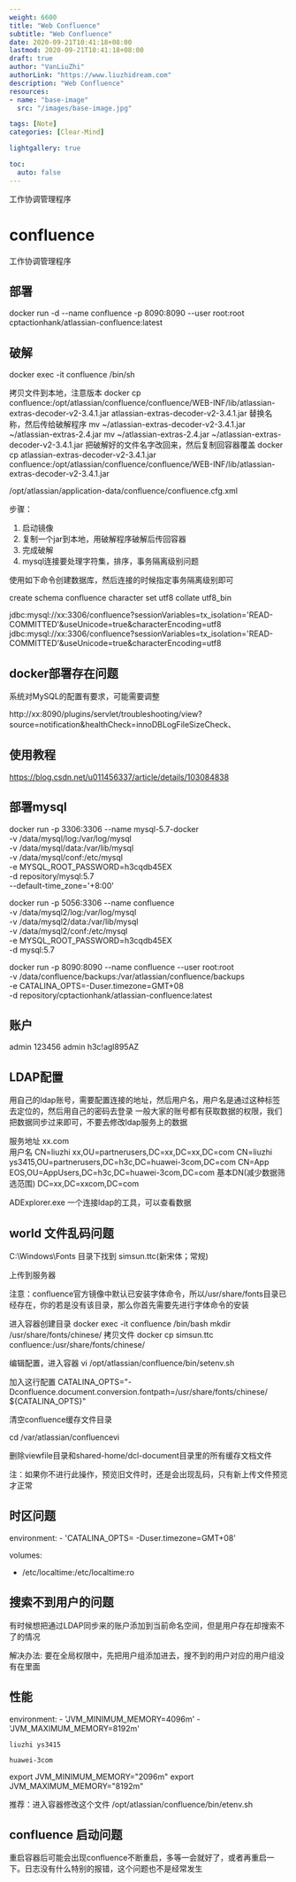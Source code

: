 ```yaml
---
weight: 6600
title: "Web Confluence"
subtitle: "Web Confluence"
date: 2020-09-21T10:41:18+08:00
lastmod: 2020-09-21T10:41:18+08:00
draft: true
author: "VanLiuZhi"
authorLink: "https://www.liuzhidream.com"
description: "Web Confluence"
resources:
- name: "base-image"
  src: "/images/base-image.jpg"

tags: [Note]
categories: [Clear-Mind]

lightgallery: true

toc:
  auto: false
---
```


工作协调管理程序

<!--more-->

# confluence

工作协调管理程序

## 部署

docker run -d --name confluence -p 8090:8090 --user root:root cptactionhank/atlassian-confluence:latest

## 破解

docker exec -it confluence /bin/sh

拷贝文件到本地，注意版本
docker cp confluence:/opt/atlassian/confluence/confluence/WEB-INF/lib/atlassian-extras-decoder-v2-3.4.1.jar atlassian-extras-decoder-v2-3.4.1.jar
替换名称，然后传给破解程序
mv ~/atlassian-extras-decoder-v2-3.4.1.jar  ~/atlassian-extras-2.4.jar
mv ~/atlassian-extras-2.4.jar ~/atlassian-extras-decoder-v2-3.4.1.jar
把破解好的文件名字改回来，然后复制回容器覆盖
docker cp atlassian-extras-decoder-v2-3.4.1.jar confluence:/opt/atlassian/confluence/confluence/WEB-INF/lib/atlassian-extras-decoder-v2-3.4.1.jar

/opt/atlassian/application-data/confluence/confluence.cfg.xml

步骤：
1. 启动镜像
2. 复制一个jar到本地，用破解程序破解后传回容器
3. 完成破解
4. mysql连接要处理字符集，排序，事务隔离级别问题

使用如下命令创建数据库，然后连接的时候指定事务隔离级别即可

create schema confluence character set utf8 collate utf8_bin

jdbc:mysql://xx:3306/confluence?sessionVariables=tx_isolation='READ-COMMITTED'&useUnicode=true&characterEncoding=utf8
jdbc:mysql://xx:3306/confluence?sessionVariables=tx_isolation='READ-COMMITTED'&useUnicode=true&characterEncoding=utf8

## docker部署存在问题

系统对MySQL的配置有要求，可能需要调整

http://xx:8090/plugins/servlet/troubleshooting/view?source=notification&healthCheck=innoDBLogFileSizeCheck、

## 使用教程

https://blog.csdn.net/u011456337/article/details/103084838


## 部署mysql

docker run -p 3306:3306 --name mysql-5.7-docker \
-v /data/mysql/log:/var/log/mysql \
-v /data/mysql/data:/var/lib/mysql \
-v /data/mysql/conf:/etc/mysql \
-e MYSQL_ROOT_PASSWORD=h3cqdb45EX  \
-d repository/mysql:5.7 \
--default-time_zone='+8:00'

docker run -p 5056:3306 --name confluence \
-v /data/mysql2/log:/var/log/mysql \
-v /data/mysql2/data:/var/lib/mysql \
-v /data/mysql2/conf:/etc/mysql \
-e MYSQL_ROOT_PASSWORD=h3cqdb45EX  \
-d mysql:5.7

docker run -p 8090:8090 --name confluence --user root:root \
-v /data/confluence/backups:/var/atlassian/confluence/backups \
-e CATALINA_OPTS=-Duser.timezone=GMT+08  \
-d repository/cptactionhank/atlassian-confluence:latest

## 账户

admin 123456
admin h3c!agl895AZ

## LDAP配置

用自己的ldap账号，需要配置连接的地址，然后用户名，用户名是通过这种标签去定位的，然后用自己的密码去登录
一般大家的账号都有获取数据的权限，我们把数据同步过来即可，不要去修改ldap服务上的数据

服务地址 xx.com  
用户名 CN=liuzhi xx,OU=partnerusers,DC=xx,DC=xx,DC=com
CN=liuzhi ys3415,OU=partnerusers,DC=h3c,DC=huawei-3com,DC=com
CN=App EOS,OU=AppUsers,DC=h3c,DC=huawei-3com,DC=com
基本DN(减少数据筛选范围) DC=xx,DC=xxcom,DC=com

ADExplorer.exe 一个连接ldap的工具，可以查看数据

## world 文件乱码问题

C:\Windows\Fonts 目录下找到 simsun.ttc(新宋体；常规)

上传到服务器

注意：confluence官方镜像中默认已安装字体命令，所以/usr/share/fonts目录已经存在，你的若是没有该目录，那么你首先需要先进行字体命令的安装

进入容器创建目录
docker exec -it confluence /bin/bash 
mkdir /usr/share/fonts/chinese/
拷贝文件
docker cp simsun.ttc confluence:/usr/share/fonts/chinese/ 

编辑配置，进入容器
vi /opt/atlassian/confluence/bin/setenv.sh

加入这行配置
CATALINA_OPTS="-Dconfluence.document.conversion.fontpath=/usr/share/fonts/chinese/ ${CATALINA_OPTS}"

清空confluence缓存文件目录

cd /var/atlassian/confluencevi

删除viewfile目录和shared-home/dcl-document目录里的所有缓存文档文件

注：如果你不进行此操作，预览旧文件时，还是会出现乱码，只有新上传文件预览才正常

## 时区问题

environment:
    - 'CATALINA_OPTS= -Duser.timezone=GMT+08'

volumes:
  - /etc/localtime:/etc/localtime:ro

## 搜索不到用户的问题

有时候想把通过LDAP同步来的账户添加到当前命名空间，但是用户存在却搜索不了的情况

解决办法: 要在全局权限中，先把用户组添加进去，搜不到的用户对应的用户组没有在里面

## 性能

environment:
    - 'JVM_MINIMUM_MEMORY=4096m'
    - 'JVM_MAXIMUM_MEMORY=8192m'


    liuzhi ys3415

    huawei-3com


export JVM_MINIMUM_MEMORY="2096m"
export JVM_MAXIMUM_MEMORY="8192m"

推荐：进入容器修改这个文件 /opt/atlassian/confluence/bin/etenv.sh

## confluence 启动问题

重启容器后可能会出现confluence不断重启，多等一会就好了，或者再重启一下。日志没有什么特别的报错，这个问题也不是经常发生
